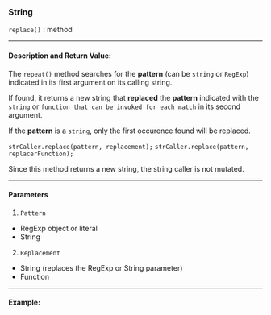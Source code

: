 ### String 

`replace()` : method

___

#### Description and Return Value:

The `repeat()` method searches for the **pattern** (can be `string` or `RegExp`) indicated in its first argument on its calling string. 

If found, it returns a new string that **replaced** the **pattern** indicated with the `string` or `function that can be invoked for each match` in its second argument.

If the **pattern** is a `string`, only the first occurence found will be replaced.

`strCaller.replace(pattern, replacement);`
`strCaller.replace(pattern, replacerFunction);`


Since this method returns a new string, the string caller is not mutated.
___

#### Parameters

1. `Pattern`
- RegExp object or literal
- String

2. `Replacement`
- String (replaces the RegExp or String parameter)
- Function 

___

#### Example:

```

```

